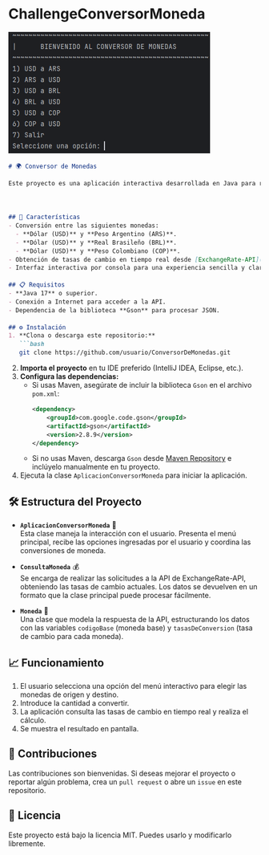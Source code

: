 # ChallengeConversorMoneda
![Conversor de Monedas](https://github.com/Codi3go/ChallengeConversorMoneda/blob/8051c7bd271fe59ce76c7f33aeb6737fc08d89ad/assets/Bienvenida.png)
```markdown
# 🌍 Conversor de Monedas

Este proyecto es una aplicación interactiva desarrollada en Java para realizar conversiones de monedas en tiempo real, utilizando la API de ExchangeRate-API.



## 🚀 Características
- Conversión entre las siguientes monedas:
  - **Dólar (USD)** y **Peso Argentino (ARS)**.
  - **Dólar (USD)** y **Real Brasileño (BRL)**.
  - **Dólar (USD)** y **Peso Colombiano (COP)**.
- Obtención de tasas de cambio en tiempo real desde [ExchangeRate-API](https://www.exchangerate-api.com).
- Interfaz interactiva por consola para una experiencia sencilla y clara.

## 📋 Requisitos
- **Java 17** o superior.
- Conexión a Internet para acceder a la API.
- Dependencia de la biblioteca **Gson** para procesar JSON.

## ⚙️ Instalación
1. **Clona o descarga este repositorio:**
   ```bash
   git clone https://github.com/usuario/ConversorDeMonedas.git
   ```
2. **Importa el proyecto** en tu IDE preferido (IntelliJ IDEA, Eclipse, etc.).
3. **Configura las dependencias:**
   - Si usas Maven, asegúrate de incluir la biblioteca `Gson` en el archivo `pom.xml`:
     ```xml
     <dependency>
         <groupId>com.google.code.gson</groupId>
         <artifactId>gson</artifactId>
         <version>2.8.9</version>
     </dependency>
     ```
   - Si no usas Maven, descarga `Gson` desde [Maven Repository](https://mvnrepository.com/artifact/com.google.code.gson/gson) e inclúyelo manualmente en tu proyecto.
4. Ejecuta la clase `AplicacionConversorMoneda` para iniciar la aplicación.

## 🛠️ Estructura del Proyecto
- **`AplicacionConversorMoneda`** 🏦  
  Esta clase maneja la interacción con el usuario. Presenta el menú principal, recibe las opciones ingresadas por el usuario y coordina las conversiones de moneda.  

- **`ConsultaMoneda`** 💰  
  Se encarga de realizar las solicitudes a la API de ExchangeRate-API, obteniendo las tasas de cambio actuales. Los datos se devuelven en un formato que la clase principal puede procesar fácilmente.  

- **`Moneda`** 💸  
  Una clase que modela la respuesta de la API, estructurando los datos con las variables `codigoBase` (moneda base) y `tasasDeConversion` (tasa de cambio para cada moneda).

## 📈 Funcionamiento
1. El usuario selecciona una opción del menú interactivo para elegir las monedas de origen y destino.
2. Introduce la cantidad a convertir.
3. La aplicación consulta las tasas de cambio en tiempo real y realiza el cálculo.
4. Se muestra el resultado en pantalla.

## 🤝 Contribuciones
Las contribuciones son bienvenidas. Si deseas mejorar el proyecto o reportar algún problema, crea un `pull request` o abre un `issue` en este repositorio.

## 📜 Licencia
Este proyecto está bajo la licencia MIT. Puedes usarlo y modificarlo libremente.
```  
